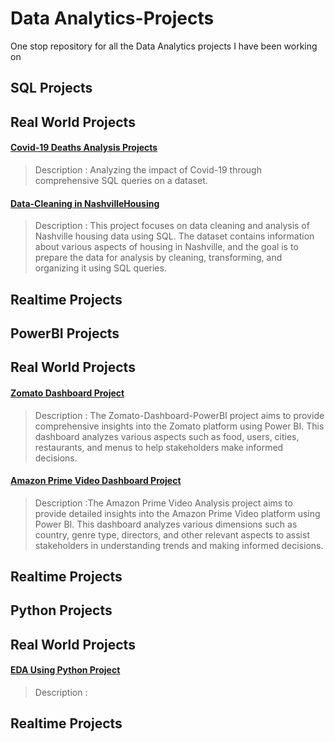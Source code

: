 # Data Analytics-Projects

One stop repository for all the Data Analytics projects I have been working on

## SQL Projects
## Real World Projects
#### [Covid-19 Deaths Analysis Projects](https://github.com/aakashmohole/Covid-Deaths-Analysis-SQL-Project.git)
> Description : Analyzing the impact of Covid-19 through comprehensive SQL queries on a dataset.

#### [Data-Cleaning in NashvilleHousing](https://github.com/aakashmohole/Data-Cleaning-in-NashvilleHousing-SQL-Project.git)
> Description : This project focuses on data cleaning and analysis of Nashville housing data using SQL. The dataset contains information about various aspects of housing in Nashville, and the goal is to prepare the data for analysis by cleaning, transforming, and organizing it using SQL queries.


## Realtime Projects


## PowerBI Projects
## Real World Projects

#### [Zomato Dashboard Project](https://github.com/aakashmohole/Zomato-Dashboard-PowerBI)
> Description : The Zomato-Dashboard-PowerBI project aims to provide comprehensive insights into the Zomato platform using Power BI. This dashboard analyzes various aspects such as food, users, cities, restaurants, and menus to help stakeholders make informed decisions.

#### [Amazon Prime Video Dashboard Project](https://github.com/aakashmohole/Amazon-Prime-Video-Dashboard-PowerBI)
> Description :The Amazon Prime Video Analysis project aims to provide detailed insights into the Amazon Prime Video platform using Power BI. This dashboard analyzes various dimensions such as country, genre type, directors, and other relevant aspects to assist stakeholders in understanding trends and making informed decisions.

## Realtime Projects




## Python Projects
## Real World Projects

#### [EDA Using Python Project](https://github.com/aakashmohole/Machine-Learning-Material/tree/main/EDA)
> Description :


## Realtime Projects



 
